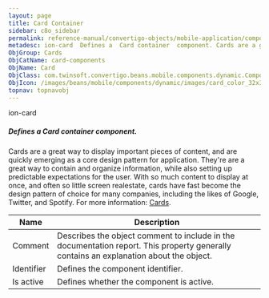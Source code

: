 ```yaml
---
layout: page
title: Card Container
sidebar: c8o_sidebar
permalink: reference-manual/convertigo-objects/mobile-application/components/card-components/card-container/
metadesc: ion-card  Defines a  Card container  component. Cards are a great way to display important pieces of content, and are quickly emerging as a core desig
ObjGroup: Cards
ObjCatName: card-components
ObjName: Card
ObjClass: com.twinsoft.convertigo.beans.mobile.components.dynamic.ComponentManager$1
ObjIcon: /images/beans/mobile/components/dynamic/images/card_color_32x32.png
topnav: topnavobj
---
```

ion-card
##### Defines a <i>Card container</i> component.
Cards are a great way to display important pieces of content, and are quickly emerging as a core design pattern for application.
They're are a great way to contain and organize information, while also setting up predictable expectations for the user.
With so much content to display at once, and often so little screen realestate, cards have fast become the design pattern of choice for many companies, including the likes of Google, Twitter, and Spotify.
 For more information: <a href='https://ionicframework.com/docs/v3/components/#cards' target='_blank'>Cards</a>.

Name | Description 
--- | ---
Comment | Describes the object comment to include in the documentation report.  This property generally contains an explanation about the object. 
Identifier | Defines the component identifier.  
Is active | Defines whether the component is active. 

